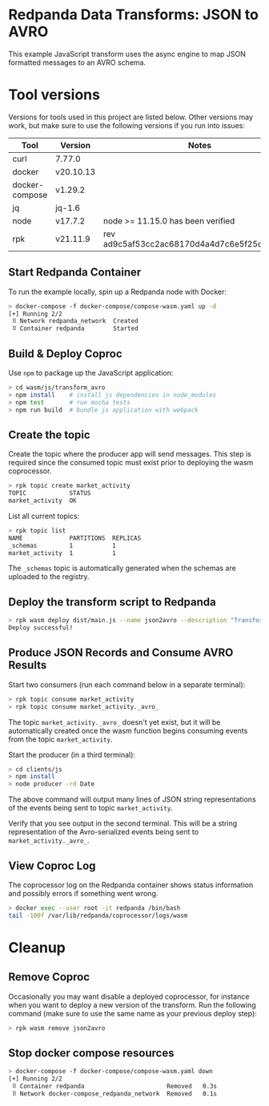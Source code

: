 # Redpanda Data Transforms: JSON to AVRO

This example JavaScript transform uses the async engine to map JSON formatted messages to an AVRO schema.

# Tool versions

Versions for tools used in this project are listed below.
Other versions may work, but make sure to use the following versions if you run into issues:

| Tool | Version | Notes |
| - | - | - |
| curl | 7.77.0 |
| docker | v20.10.13 |
| docker-compose | v1.29.2 |
| jq | jq-1.6 |
| node | v17.7.2 | node >= 11.15.0 has been verified |
| rpk | v21.11.9 | rev ad9c5af53cc2ac68170d4a4d7c6e5f25c0d17f69 |

## Start Redpanda Container

To run the example locally, spin up a Redpanda node with Docker:

```bash
> docker-compose -f docker-compose/compose-wasm.yaml up -d
[+] Running 2/2
 ⠿ Network redpanda_network  Created
 ⠿ Container redpanda        Started
```

## Build & Deploy Coproc

Use `npm` to package up the JavaScript application:

```bash
> cd wasm/js/transform_avro
> npm install    # install js dependencies in node_modules
> npm test       # run mocha tests
> npm run build  # bundle js application with webpack
```

## Create the topic

Create the topic where the producer app will send messages.
This step is required since the consumed topic must exist prior to deploying the wasm coprocessor.

```bash
> rpk topic create market_activity
TOPIC            STATUS
market_activity  OK
```

List all current topics:
```bash
> rpk topic list
NAME             PARTITIONS  REPLICAS
_schemas         1           1
market_activity  1           1
```

The `_schemas` topic is automatically generated when the schemas are uploaded to the registry.

## Deploy the transform script to Redpanda

```bash
> rpk wasm deploy dist/main.js --name json2avro --description "Transforms JSON to AVRO"
Deploy successful!
```

## Produce JSON Records and Consume AVRO Results

Start two consumers (run each command below in a separate terminal):

```bash
> rpk topic consume market_activity
> rpk topic consume market_activity._avro_
```

The topic `market_activity._avro_` doesn't yet exist, but it will be automatically created once the wasm function begins consuming events from the topic `market_activity`.

Start the producer (in a third terminal):

```bash
> cd clients/js
> npm install
> node producer -rd Date
```

The above command will output many lines of JSON string representations of the events being sent to topic `market_activity`.

Verify that you see output in the second terminal.
This will be a string representation of the Avro-serialized events being sent to `market_activity._avro_`.

## View Coproc Log

The coprocessor log on the Redpanda container shows status information and possibly errors if something went wrong.

```bash
> docker exec --user root -it redpanda /bin/bash
tail -100f /var/lib/redpanda/coprocessor/logs/wasm
```

# Cleanup

## Remove Coproc

Occasionally you may want disable a deployed coprocessor, for instance when you want to deploy a new version of the transform.
Run the following command (make sure to use the same name as your previous deploy step):

```bash
> rpk wasm remove json2avro
```

## Stop docker compose resources

```bash
> docker-compose -f docker-compose/compose-wasm.yaml down
[+] Running 2/2
 ⠿ Container redpanda                       Removed   0.3s
 ⠿ Network docker-compose_redpanda_network  Removed   0.1s
```
